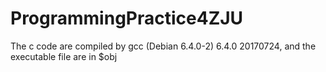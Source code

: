 # ProgrammingPractice4ZJU

The c code are compiled by gcc (Debian 6.4.0-2) 6.4.0 20170724, and the executable file are in $obj